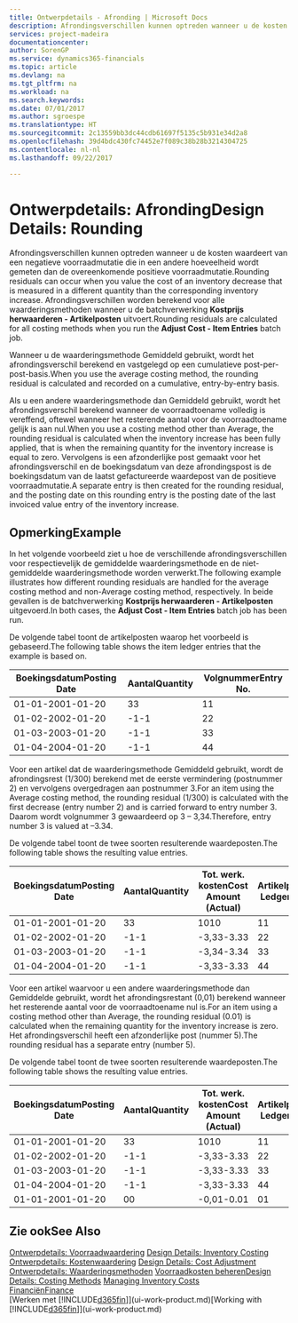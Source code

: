 ```yaml
---
title: Ontwerpdetails - Afronding | Microsoft Docs
description: Afrondingsverschillen kunnen optreden wanneer u de kosten waardeert van een negatieve voorraadmutatie die in een andere hoeveelheid wordt gemeten dan de overeenkomende positieve voorraadmutatie. Afrondingsverschillen worden berekend voor alle waarderingsmethoden wanneer u de batchverwerking **Kostprijs herwaarderen - Artikelposten** uitvoert.
services: project-madeira
documentationcenter: 
author: SorenGP
ms.service: dynamics365-financials
ms.topic: article
ms.devlang: na
ms.tgt_pltfrm: na
ms.workload: na
ms.search.keywords: 
ms.date: 07/01/2017
ms.author: sgroespe
ms.translationtype: HT
ms.sourcegitcommit: 2c13559bb3dc44cdb61697f5135c5b931e34d2a8
ms.openlocfilehash: 39d4bdc430fc74452e7f089c38b28b3214304725
ms.contentlocale: nl-nl
ms.lasthandoff: 09/22/2017

---
```

# <a name="design-details-rounding"></a><span data-ttu-id="5e3d1-104">Ontwerpdetails: Afronding</span><span class="sxs-lookup"><span data-stu-id="5e3d1-104">Design Details: Rounding</span></span>
<span data-ttu-id="5e3d1-105">Afrondingsverschillen kunnen optreden wanneer u de kosten waardeert van een negatieve voorraadmutatie die in een andere hoeveelheid wordt gemeten dan de overeenkomende positieve voorraadmutatie.</span><span class="sxs-lookup"><span data-stu-id="5e3d1-105">Rounding residuals can occur when you value the cost of an inventory decrease that is measured in a different quantity than the corresponding inventory increase.</span></span> <span data-ttu-id="5e3d1-106">Afrondingsverschillen worden berekend voor alle waarderingsmethoden wanneer u de batchverwerking **Kostprijs herwaarderen - Artikelposten** uitvoert.</span><span class="sxs-lookup"><span data-stu-id="5e3d1-106">Rounding residuals are calculated for all costing methods when you run the **Adjust Cost - Item Entries** batch job.</span></span>  

 <span data-ttu-id="5e3d1-107">Wanneer u de waarderingsmethode Gemiddeld gebruikt, wordt het afrondingsverschil berekend en vastgelegd op een cumulatieve post-per-post-basis.</span><span class="sxs-lookup"><span data-stu-id="5e3d1-107">When you use the average costing method, the rounding residual is calculated and recorded on a cumulative, entry-by-entry basis.</span></span>  

 <span data-ttu-id="5e3d1-108">Als u een andere waarderingsmethode dan Gemiddeld gebruikt, wordt het afrondingsverschil berekend wanneer de voorraadtoename volledig is vereffend, oftewel wanneer het resterende aantal voor de voorraadtoename gelijk is aan nul.</span><span class="sxs-lookup"><span data-stu-id="5e3d1-108">When you use a costing method other than Average, the rounding residual is calculated when the inventory increase has been fully applied, that is when the remaining quantity for the inventory increase is equal to zero.</span></span> <span data-ttu-id="5e3d1-109">Vervolgens is een afzonderlijke post gemaakt voor het afrondingsverschil en de boekingsdatum van deze afrondingspost is de boekingsdatum van de laatst gefactureerde waardepost van de positieve voorraadmutatie.</span><span class="sxs-lookup"><span data-stu-id="5e3d1-109">A separate entry is then created for the rounding residual, and the posting date on this rounding entry is the posting date of the last invoiced value entry of the inventory increase.</span></span>  

## <a name="example"></a><span data-ttu-id="5e3d1-110">Opmerking</span><span class="sxs-lookup"><span data-stu-id="5e3d1-110">Example</span></span>  
 <span data-ttu-id="5e3d1-111">In het volgende voorbeeld ziet u hoe de verschillende afrondingsverschillen voor respectievelijk de gemiddelde waarderingsmethode en de niet-gemiddelde waarderingsmethode worden verwerkt.</span><span class="sxs-lookup"><span data-stu-id="5e3d1-111">The following example illustrates how different rounding residuals are handled for the average costing method and non-Average costing method, respectively.</span></span> <span data-ttu-id="5e3d1-112">In beide gevallen is de batchverwerking **Kostprijs herwaarderen - Artikelposten** uitgevoerd.</span><span class="sxs-lookup"><span data-stu-id="5e3d1-112">In both cases, the **Adjust Cost - Item Entries** batch job has been run.</span></span>  

 <span data-ttu-id="5e3d1-113">De volgende tabel toont de artikelposten waarop het voorbeeld is gebaseerd.</span><span class="sxs-lookup"><span data-stu-id="5e3d1-113">The following table shows the item ledger entries that the example is based on.</span></span>  

|<span data-ttu-id="5e3d1-114">Boekingsdatum</span><span class="sxs-lookup"><span data-stu-id="5e3d1-114">Posting Date</span></span>|<span data-ttu-id="5e3d1-115">Aantal</span><span class="sxs-lookup"><span data-stu-id="5e3d1-115">Quantity</span></span>|<span data-ttu-id="5e3d1-116">Volgnummer</span><span class="sxs-lookup"><span data-stu-id="5e3d1-116">Entry No.</span></span>|  
|------------------|--------------|---------------|  
|<span data-ttu-id="5e3d1-117">01-01-20</span><span class="sxs-lookup"><span data-stu-id="5e3d1-117">01-01-20</span></span>|<span data-ttu-id="5e3d1-118">3</span><span class="sxs-lookup"><span data-stu-id="5e3d1-118">3</span></span>|<span data-ttu-id="5e3d1-119">1</span><span class="sxs-lookup"><span data-stu-id="5e3d1-119">1</span></span>|  
|<span data-ttu-id="5e3d1-120">01-02-20</span><span class="sxs-lookup"><span data-stu-id="5e3d1-120">02-01-20</span></span>|<span data-ttu-id="5e3d1-121">-1</span><span class="sxs-lookup"><span data-stu-id="5e3d1-121">-1</span></span>|<span data-ttu-id="5e3d1-122">2</span><span class="sxs-lookup"><span data-stu-id="5e3d1-122">2</span></span>|  
|<span data-ttu-id="5e3d1-123">01-03-20</span><span class="sxs-lookup"><span data-stu-id="5e3d1-123">03-01-20</span></span>|<span data-ttu-id="5e3d1-124">-1</span><span class="sxs-lookup"><span data-stu-id="5e3d1-124">-1</span></span>|<span data-ttu-id="5e3d1-125">3</span><span class="sxs-lookup"><span data-stu-id="5e3d1-125">3</span></span>|  
|<span data-ttu-id="5e3d1-126">01-04-20</span><span class="sxs-lookup"><span data-stu-id="5e3d1-126">04-01-20</span></span>|<span data-ttu-id="5e3d1-127">-1</span><span class="sxs-lookup"><span data-stu-id="5e3d1-127">-1</span></span>|<span data-ttu-id="5e3d1-128">4</span><span class="sxs-lookup"><span data-stu-id="5e3d1-128">4</span></span>|  

 <span data-ttu-id="5e3d1-129">Voor een artikel dat de waarderingsmethode Gemiddeld gebruikt, wordt de afrondingsrest (1/300) berekend met de eerste vermindering (postnummer 2) en vervolgens overgedragen aan postnummer 3.</span><span class="sxs-lookup"><span data-stu-id="5e3d1-129">For an item using the Average costing method, the rounding residual (1/300) is calculated with the first decrease (entry number 2) and is carried forward to entry number 3.</span></span> <span data-ttu-id="5e3d1-130">Daarom wordt volgnummer 3 gewaardeerd op 3 – 3,34.</span><span class="sxs-lookup"><span data-stu-id="5e3d1-130">Therefore, entry number 3 is valued at –3.34.</span></span>  

 <span data-ttu-id="5e3d1-131">De volgende tabel toont de twee soorten resulterende waardeposten.</span><span class="sxs-lookup"><span data-stu-id="5e3d1-131">The following table shows the resulting value entries.</span></span>  

|<span data-ttu-id="5e3d1-132">Boekingsdatum</span><span class="sxs-lookup"><span data-stu-id="5e3d1-132">Posting Date</span></span>|<span data-ttu-id="5e3d1-133">Aantal</span><span class="sxs-lookup"><span data-stu-id="5e3d1-133">Quantity</span></span>|<span data-ttu-id="5e3d1-134">Tot. werk. kosten</span><span class="sxs-lookup"><span data-stu-id="5e3d1-134">Cost Amount (Actual)</span></span>|<span data-ttu-id="5e3d1-135">Artikelpostnr.</span><span class="sxs-lookup"><span data-stu-id="5e3d1-135">Item Ledger Entry No.</span></span>|<span data-ttu-id="5e3d1-136">Volgnummer</span><span class="sxs-lookup"><span data-stu-id="5e3d1-136">Entry No.</span></span>|  
|------------------|--------------|----------------------------|---------------------------|---------------|  
|<span data-ttu-id="5e3d1-137">01-01-20</span><span class="sxs-lookup"><span data-stu-id="5e3d1-137">01-01-20</span></span>|<span data-ttu-id="5e3d1-138">3</span><span class="sxs-lookup"><span data-stu-id="5e3d1-138">3</span></span>|<span data-ttu-id="5e3d1-139">10</span><span class="sxs-lookup"><span data-stu-id="5e3d1-139">10</span></span>|<span data-ttu-id="5e3d1-140">1</span><span class="sxs-lookup"><span data-stu-id="5e3d1-140">1</span></span>|<span data-ttu-id="5e3d1-141">1</span><span class="sxs-lookup"><span data-stu-id="5e3d1-141">1</span></span>|  
|<span data-ttu-id="5e3d1-142">01-02-20</span><span class="sxs-lookup"><span data-stu-id="5e3d1-142">02-01-20</span></span>|<span data-ttu-id="5e3d1-143">-1</span><span class="sxs-lookup"><span data-stu-id="5e3d1-143">-1</span></span>|<span data-ttu-id="5e3d1-144">-3,33</span><span class="sxs-lookup"><span data-stu-id="5e3d1-144">-3.33</span></span>|<span data-ttu-id="5e3d1-145">2</span><span class="sxs-lookup"><span data-stu-id="5e3d1-145">2</span></span>|<span data-ttu-id="5e3d1-146">2</span><span class="sxs-lookup"><span data-stu-id="5e3d1-146">2</span></span>|  
|<span data-ttu-id="5e3d1-147">01-03-20</span><span class="sxs-lookup"><span data-stu-id="5e3d1-147">03-01-20</span></span>|<span data-ttu-id="5e3d1-148">-1</span><span class="sxs-lookup"><span data-stu-id="5e3d1-148">-1</span></span>|<span data-ttu-id="5e3d1-149">-3,34</span><span class="sxs-lookup"><span data-stu-id="5e3d1-149">-3.34</span></span>|<span data-ttu-id="5e3d1-150">3</span><span class="sxs-lookup"><span data-stu-id="5e3d1-150">3</span></span>|<span data-ttu-id="5e3d1-151">3</span><span class="sxs-lookup"><span data-stu-id="5e3d1-151">3</span></span>|  
|<span data-ttu-id="5e3d1-152">01-04-20</span><span class="sxs-lookup"><span data-stu-id="5e3d1-152">04-01-20</span></span>|<span data-ttu-id="5e3d1-153">-1</span><span class="sxs-lookup"><span data-stu-id="5e3d1-153">-1</span></span>|<span data-ttu-id="5e3d1-154">-3,33</span><span class="sxs-lookup"><span data-stu-id="5e3d1-154">-3.33</span></span>|<span data-ttu-id="5e3d1-155">4</span><span class="sxs-lookup"><span data-stu-id="5e3d1-155">4</span></span>|<span data-ttu-id="5e3d1-156">4</span><span class="sxs-lookup"><span data-stu-id="5e3d1-156">4</span></span>|  

 <span data-ttu-id="5e3d1-157">Voor een artikel waarvoor u een andere waarderingsmethode dan Gemiddelde gebruikt, wordt het afrondingsrestant (0,01) berekend wanneer het resterende aantal voor de voorraadtoename nul is.</span><span class="sxs-lookup"><span data-stu-id="5e3d1-157">For an item using a costing method other than Average, the rounding residual (0.01) is calculated when the remaining quantity for the inventory increase is zero.</span></span> <span data-ttu-id="5e3d1-158">Het afrondingsverschil heeft een afzonderlijke post (nummer 5).</span><span class="sxs-lookup"><span data-stu-id="5e3d1-158">The rounding residual has a separate entry (number 5).</span></span>  

 <span data-ttu-id="5e3d1-159">De volgende tabel toont de twee soorten resulterende waardeposten.</span><span class="sxs-lookup"><span data-stu-id="5e3d1-159">The following table shows the resulting value entries.</span></span>  

|<span data-ttu-id="5e3d1-160">Boekingsdatum</span><span class="sxs-lookup"><span data-stu-id="5e3d1-160">Posting Date</span></span>|<span data-ttu-id="5e3d1-161">Aantal</span><span class="sxs-lookup"><span data-stu-id="5e3d1-161">Quantity</span></span>|<span data-ttu-id="5e3d1-162">Tot. werk. kosten</span><span class="sxs-lookup"><span data-stu-id="5e3d1-162">Cost Amount (Actual)</span></span>|<span data-ttu-id="5e3d1-163">Artikelpostnr.</span><span class="sxs-lookup"><span data-stu-id="5e3d1-163">Item Ledger Entry No.</span></span>|<span data-ttu-id="5e3d1-164">Volgnummer</span><span class="sxs-lookup"><span data-stu-id="5e3d1-164">Entry No.</span></span>|  
|------------------|--------------|----------------------------|---------------------------|---------------|  
|<span data-ttu-id="5e3d1-165">01-01-20</span><span class="sxs-lookup"><span data-stu-id="5e3d1-165">01-01-20</span></span>|<span data-ttu-id="5e3d1-166">3</span><span class="sxs-lookup"><span data-stu-id="5e3d1-166">3</span></span>|<span data-ttu-id="5e3d1-167">10</span><span class="sxs-lookup"><span data-stu-id="5e3d1-167">10</span></span>|<span data-ttu-id="5e3d1-168">1</span><span class="sxs-lookup"><span data-stu-id="5e3d1-168">1</span></span>|<span data-ttu-id="5e3d1-169">1</span><span class="sxs-lookup"><span data-stu-id="5e3d1-169">1</span></span>|  
|<span data-ttu-id="5e3d1-170">01-02-20</span><span class="sxs-lookup"><span data-stu-id="5e3d1-170">02-01-20</span></span>|<span data-ttu-id="5e3d1-171">-1</span><span class="sxs-lookup"><span data-stu-id="5e3d1-171">-1</span></span>|<span data-ttu-id="5e3d1-172">-3,33</span><span class="sxs-lookup"><span data-stu-id="5e3d1-172">-3.33</span></span>|<span data-ttu-id="5e3d1-173">2</span><span class="sxs-lookup"><span data-stu-id="5e3d1-173">2</span></span>|<span data-ttu-id="5e3d1-174">2</span><span class="sxs-lookup"><span data-stu-id="5e3d1-174">2</span></span>|  
|<span data-ttu-id="5e3d1-175">01-03-20</span><span class="sxs-lookup"><span data-stu-id="5e3d1-175">03-01-20</span></span>|<span data-ttu-id="5e3d1-176">-1</span><span class="sxs-lookup"><span data-stu-id="5e3d1-176">-1</span></span>|<span data-ttu-id="5e3d1-177">-3,33</span><span class="sxs-lookup"><span data-stu-id="5e3d1-177">-3.33</span></span>|<span data-ttu-id="5e3d1-178">3</span><span class="sxs-lookup"><span data-stu-id="5e3d1-178">3</span></span>|<span data-ttu-id="5e3d1-179">3</span><span class="sxs-lookup"><span data-stu-id="5e3d1-179">3</span></span>|  
|<span data-ttu-id="5e3d1-180">01-04-20</span><span class="sxs-lookup"><span data-stu-id="5e3d1-180">04-01-20</span></span>|<span data-ttu-id="5e3d1-181">-1</span><span class="sxs-lookup"><span data-stu-id="5e3d1-181">-1</span></span>|<span data-ttu-id="5e3d1-182">-3,33</span><span class="sxs-lookup"><span data-stu-id="5e3d1-182">-3.33</span></span>|<span data-ttu-id="5e3d1-183">4</span><span class="sxs-lookup"><span data-stu-id="5e3d1-183">4</span></span>|<span data-ttu-id="5e3d1-184">4</span><span class="sxs-lookup"><span data-stu-id="5e3d1-184">4</span></span>|  
|<span data-ttu-id="5e3d1-185">01-01-20</span><span class="sxs-lookup"><span data-stu-id="5e3d1-185">01-01-20</span></span>|<span data-ttu-id="5e3d1-186">0</span><span class="sxs-lookup"><span data-stu-id="5e3d1-186">0</span></span>|<span data-ttu-id="5e3d1-187">-0,01</span><span class="sxs-lookup"><span data-stu-id="5e3d1-187">-0.01</span></span>|<span data-ttu-id="5e3d1-188">0</span><span class="sxs-lookup"><span data-stu-id="5e3d1-188">1</span></span>|<span data-ttu-id="5e3d1-189">5</span><span class="sxs-lookup"><span data-stu-id="5e3d1-189">5</span></span>|  

## <a name="see-also"></a><span data-ttu-id="5e3d1-190">Zie ook</span><span class="sxs-lookup"><span data-stu-id="5e3d1-190">See Also</span></span>  
 <span data-ttu-id="5e3d1-191">[Ontwerpdetails: Voorraadwaardering](design-details-inventory-costing.md) </span><span class="sxs-lookup"><span data-stu-id="5e3d1-191">[Design Details: Inventory Costing](design-details-inventory-costing.md) </span></span>  
 <span data-ttu-id="5e3d1-192">[Ontwerpdetails: Kostenwaardering](design-details-cost-adjustment.md) </span><span class="sxs-lookup"><span data-stu-id="5e3d1-192">[Design Details: Cost Adjustment](design-details-cost-adjustment.md) </span></span>  
 <span data-ttu-id="5e3d1-193">[Ontwerpdetails: Waarderingsmethoden](design-details-costing-methods.md) [Voorraadkosten beheren](finance-manage-inventory-costs.md)</span><span class="sxs-lookup"><span data-stu-id="5e3d1-193">[Design Details: Costing Methods](design-details-costing-methods.md) [Managing Inventory Costs](finance-manage-inventory-costs.md)</span></span>  
 [<span data-ttu-id="5e3d1-194">Financiën</span><span class="sxs-lookup"><span data-stu-id="5e3d1-194">Finance</span></span>](finance.md)  
 <span data-ttu-id="5e3d1-195">[Werken met [!INCLUDE[d365fin](includes/d365fin_md.md)]](ui-work-product.md)</span><span class="sxs-lookup"><span data-stu-id="5e3d1-195">[Working with [!INCLUDE[d365fin](includes/d365fin_md.md)]](ui-work-product.md)</span></span>

